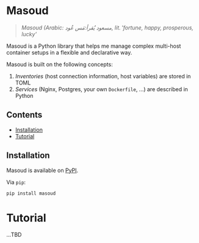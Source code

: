 # Masoud

> *Masoud (Arabic: مسعود يُقرأ:مَس عُود, lit. 'fortune, happy, prosperous, lucky'*

Masoud is a Python library that helps me manage complex multi-host container setups in a flexible and declarative way.

Masoud is built on the following concepts:

1. *Inventories* (host connection information, host variables) are stored in TOML 
2. *Services* (Nginx, Postgres, your own `Dockerfile`, ...) are described in Python

## Contents

- [Installation](#installation)
- [Tutorial](#service-definitions)

## Installation

Masoud is available on [PyPI](https://pypi.org/project/masoud/).

Via `pip`:

```sh
pip install masoud
```

# Tutorial

...TBD